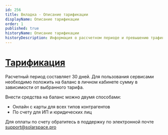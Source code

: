 ```yaml
---
id: 256
title: Вкладка - Описание тарификации
displayName: Описание тарификации
order: 1
published: true
historyName: Описание тарификации
historyDescription: Информация о рассчетном периоде и превышению трафика
---
```

# [Тарификация](tariffs)
Расчетный период составляет 30 дней. Для пользования сервисами необходимо положить на баланс в личном кабинете сумму в зависимости от выбранного тарифа.

Внести средства на баланс можно двумя способами:
- Онлайн с карты для всех типов контрагентов
- По счету для ИП и юридических лиц

Для оплаты по счету обратитесь в поддержку по электронной почте support@solarspace.pro